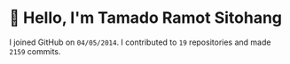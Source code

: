 # :wave: Hello, I'm Tamado Ramot Sitohang

I joined GitHub on `04/05/2014`. I contributed to `19` repositories and made `2159` commits.
